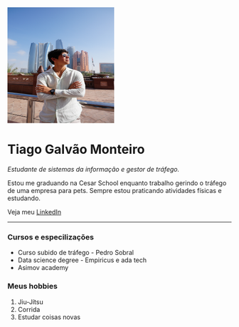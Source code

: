 <!DOCTYPE html>
<html lang="pt-Br">
  <head>
    <meta charset="UTF-8" />
    <title>Tiago Galvão - Página Pessoal</title>
  </head>

  <body>
    <img src="tiagosite.JPG" alt="foto des Tiago" width="240px" height="260" />
    <h1>Tiago Galvão Monteiro</h1>
    <p>
      <em>Estudante de sistemas da informação e gestor de tráfego.</em>
    </p>
    <p>
      Estou me graduando na Cesar School enquanto trabalho gerindo o tráfego de
      uma empresa para pets. Sempre estou praticando atividades físicas e
      estudando.
    </p>
    <p>
      Veja meu
      <a
        href="https://www.linkedin.com/in/tiago-galv%C3%A3o-monteiro-7a631a219/"
        >LinkedIn</a
      >
    </p>
    <hr />
    <h3>Cursos e especilizações</h3>
    <ul>
      <li>Curso subido de tráfego - Pedro Sobral</li>
      <li>Data science degree - Empiricus e ada tech</li>
      <li>Asimov academy</li>
    </ul>
    <h3>Meus hobbies</h3>
    <ol>
      <li>Jiu-Jítsu</li>
      <li>Corrida</li>
      <li>Estudar coisas novas</li>
    </ol>
  </body>
</html> 
